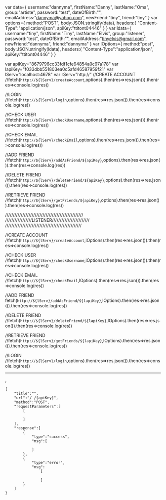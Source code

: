 var data={
        username:"dannyma",
        firstName:"Danny",
        lastName:"Oma",
        group:"artiste",
        password:"test",
        dateOfBirth:"",
        emailAddress:"dannyma@yahoo.com",
        newFriend:"tiny",
        friend:"tiny"
    }
var options={
    method:"POST",
    body:JSON.stringify(data),
    headers:{
        "Content-Type":"application/json",
        apiKey:"ttitont04446"
    }
}
var ldata={
        username:"tiny",
        firstName:"Tiny",
        lastName:"Elvis",
        group:"listener",
        password:"test",
        dateOfBirth:"",
        emailAddress:"tinyelvis@gmail.com",
        newFriend:"dannyma",
        friend:"dannyma"
    }
var lOptions={
    method:"post",
    body:JSON.stringify(ldata),
    headers:{
        "Content-Type":"application/json",
        apiKey:"ttitont04446"
    }
}

var apiKey="8679796cc33fdf1cfe94854a0c97a178"
var lapiKey="f033dbb551803ea0c5afd46587959f21"
var lServ="localhost:4678"
var rServ="http://"
//CREATE ACCOUNT
//fetch(`http://${lServ}/createAccount`,options).then(res=>res.json()).then(res=>console.log(res))

//LOGIN
//fetch(`http://${lServ}/login`,options).then(res=>res.json()).then(res=>console.log(res))

//CHECK USER
//fetch(`http://${lServ}/checkUsername`,options).then(res=>res.json()).then(res=>console.log(res))

//CHECK EMAIL
//fetch(`http://${lServ}/checkEmail`,options).then(res=>res.json()).then(res=>console.log(res))

//ADD FRIEND
//fetch(`http://${lServ}/addAsFriend/${apiKey}`,options).then(res=>res.json()).then(res=>console.log(res))

//DELETE FRIEND
//fetch(`http://${lServ}/deleteFriend/${apiKey}`,options).then(res=>res.json()).then(res=>console.log(res))

//RETRIEVE FRIEND
//fetch(`http://${lServ}/getFriends/${apiKey}`,options).then(res=>res.json()).then(res=>console.log(res))





//////////////////////////////////////////////////
/////////////////LISTENER////////////////////////
/////////////////////////////////////////////////


//CREATE ACCOUNT
//fetch(`http://${lServ}/createAccount`,lOptions).then(res=>res.json()).then(res=>console.log(res))

//CHECK USER
//fetch(`http://${lServ}/checkUsername`,lOptions).then(res=>res.json()).then(res=>console.log(res))

//CHECK EMAIL
//fetch(`http://${lServ}/checkEmail`,lOptions).then(res=>res.json()).then(res=>console.log(res))

//ADD FRIEND
fetch(`http://${lServ}/addAsFriend/${lapiKey}`,lOptions).then(res=>res.json()).then(res=>console.log(res))

//DELETE FRIEND
//fetch(`http://${lServ}/deleteFriend/${lapiKey}`,lOptions).then(res=>res.json()).then(res=>console.log(res))

//RETRIEVE FRIEND
//fetch(`http://${lServ}/getFriends/${lapiKey}`,lOptions).then(res=>res.json()).then(res=>console.log(res))

//LOGIN
//fetch(`http://${lServ}/login`,options).then(res=>res.json()).then(res=>console.log(res))


---------------------------------------------------------------------------------------------------

,
    
    {
        "title":"",
        "url":"/ /[apiKey]",
        "method":"POST",
        "requestParameters":[
            [
                
            ]
        ],
        "response":[
            {
                "type":"success",
                "msg":[

                ]
            },
            {
                "type":"error",
                "msg":
                    [
                        
                    ]
            }
        ]
    }